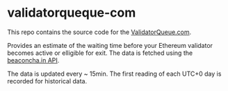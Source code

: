 # validatorqueque-com

This repo contains the source code for the [ValidatorQueue.com](https://validatorqueque.com).

Provides an estimate of the waiting time before your Ethereum validator becomes active or elligible for exit.
The data is fetched using the [beaconcha.in API](https://beaconcha.in/api/v1/docs/index.html#/Validator/get_api_v1_validators_queue).

The data is updated every ~ 15min. The first reading of each UTC+0 day is recorded for historical data.
